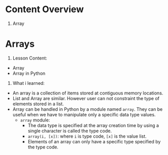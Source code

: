 # Content Overview
1. Array
# Arrays
1. Lesson Content:
- Array
- Array in Python
1. What i learned:
- An array is a collection of items stored at contiguous memory locations.
- List and Array are similar. However user can not constraint the type of elements stored in a list.
- Array can be handled in Python by a module named `array`. They can be useful when we have to manipulate only a specific data type values.
  - `array` module:
    - The data type is specified at the array creation time by using a single character is called the type code.
    - `array(i, [x])`: where `i` is type code, `[x]` is the value list.
    - Elements of an array can only have a specific type specified by the type code.